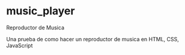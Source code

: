 # music_player
 Reproductor de Musica 
 
 Una prueba de como hacer un reproductor de musica en HTML, CSS, JavaScript

